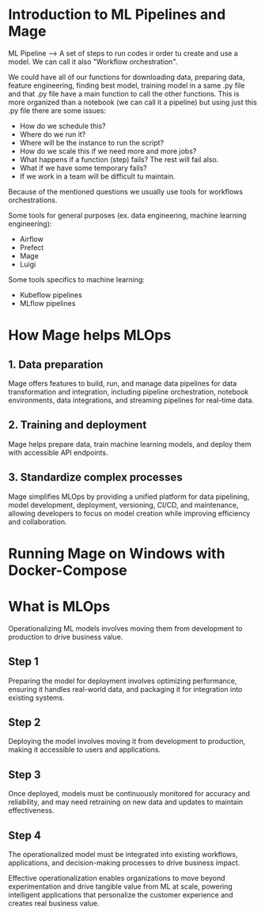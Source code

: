 # Introduction to ML Pipelines and Mage
ML Pipeline --> A set of steps to run codes ir order tu create and use a model. We can call it also "Workflow orchestration".

We could have all of our functions for downloading data, preparing data, feature engineering, finding best model, training model in a same .py file and that .py file have a main function to call the other functions. This is more organized than a notebook (we can call it a pipeline) but using just this .py file there are some issues:
* How do we schedule this?
* Where do we run it?
* Where will be the instance to run the script?
* How do we scale this if we need more and more jobs?
* What happens if a function (step) fails? The rest will fail also.
* What if we have some temporary fails?
* If we work in a team will be difficult tu maintain.

Because of the mentioned questions we usually use tools for workflows orchestrations.

Some tools for general purposes (ex. data engineering, machine learning engineering):
* Airflow
* Prefect
* Mage
* Luigi

Some tools specifics to machine learning:
* Kubeflow pipelines
* MLflow pipelines

# How Mage helps MLOps
## 1. Data preparation
Mage offers features to build, run, and manage data pipelines for data transformation and integration, including pipeline orchestration, notebook environments, data integrations, and streaming pipelines for real-time data.

## 2. Training and deployment
Mage helps prepare data, train machine learning models, and deploy them with accessible API endpoints.

## 3. Standardize complex processes
Mage simplifies MLOps by providing a unified platform for data pipelining, model development, deployment, versioning, CI/CD, and maintenance, allowing developers to focus on model creation while improving efficiency and collaboration.


# Running Mage on Windows with Docker-Compose








# What is MLOps
Operationalizing ML models involves moving them from development to production to drive business value.

## Step 1
Preparing the model for deployment involves optimizing performance, ensuring it handles real-world data, and packaging it for integration into existing systems.

## Step 2
Deploying the model involves moving it from development to production, making it accessible to users and applications.

## Step 3
Once deployed, models must be continuously monitored for accuracy and reliability, and may need retraining on new data and updates to maintain effectiveness.

## Step 4
The operationalized model must be integrated into existing workflows, applications, and decision-making processes to drive business impact.

Effective operationalization enables organizations to move beyond experimentation and drive tangible value from ML at scale, powering intelligent applications that personalize the customer experience and creates real business value.



